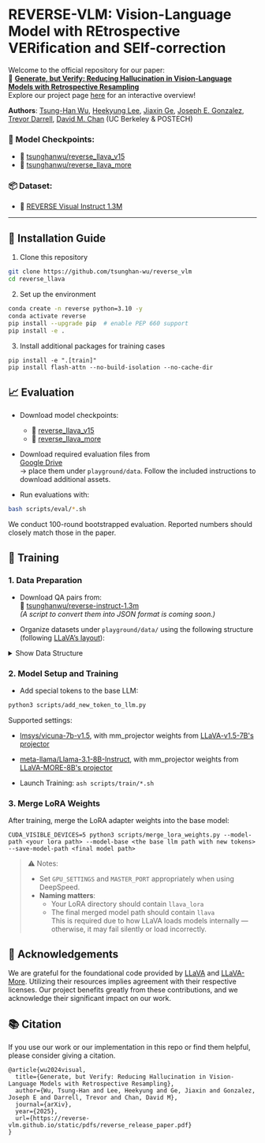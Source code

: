 # REVERSE-VLM: Vision-Language Model with REtrospective VERification and SElf-correction

Welcome to the official repository for our paper:  
📄 [**Generate, but Verify: Reducing Hallucination in Vision-Language Models with Retrospective Resampling**](https://reverse-vlm.github.io/static/pdfs/reverse_release_paper.pdf)  
Explore our project page [here](https://reverse-vlm.github.io/) for an interactive overview!

**Authors**: [Tsung-Han Wu](https://tsunghan-wu.github.io/), [Heekyung Lee](https://linkedin.com/in/heekyung-lee-624753289), [Jiaxin Ge](https://jiaxin.ge), [Joseph E. Gonzalez](https://people.eecs.berkeley.edu/~jegonzal/), [Trevor Darrell](https://people.eecs.berkeley.edu/~trevor/), [David M. Chan](https://dchan.cc/) (UC Berkeley & POSTECH)

### 🔗 Model Checkpoints:
- 🤗 [tsunghanwu/reverse_llava_v15](https://huggingface.co/tsunghanwu/reverse_llava_v15)  
- 🤗 [tsunghanwu/reverse_llava_more](https://huggingface.co/tsunghanwu/reverse_llava_more)

### 📦 Dataset:
- 🧾 [REVERSE Visual Instruct 1.3M](https://huggingface.co/datasets/tsunghanwu/reverse-instruct-1.3m)

---

## :wrench: Installation Guide

1. Clone this repository
```bash
git clone https://github.com/tsunghan-wu/reverse_vlm
cd reverse_llava
```

2. Set up the environment

```bash
conda create -n reverse python=3.10 -y
conda activate reverse
pip install --upgrade pip  # enable PEP 660 support
pip install -e .
```

3. Install additional packages for training cases
```
pip install -e ".[train]"
pip install flash-attn --no-build-isolation --no-cache-dir
```

## 📈 Evaluation

- Download model checkpoints:  
  - 🤗 [reverse_llava_v15](https://huggingface.co/tsunghanwu/reverse_llava_v15)  
  - 🤗 [reverse_llava_more](https://huggingface.co/tsunghanwu/reverse_llava_more)

- Download required evaluation files from  
  [Google Drive](https://drive.google.com/file/d/1gdGFNFUAe09dAObVK3Riyr-4ejxYqMSt/view?usp=sharing)  
  → place them under `playground/data`. Follow the included instructions to download additional assets.

- Run evaluations with:

```bash
bash scripts/eval/*.sh
```

We conduct 100-round bootstrapped evaluation. Reported numbers should closely match those in the paper.

## 🚀 Training

### 1. Data Preparation

- Download QA pairs from:  
  🤗 [tsunghanwu/reverse-instruct-1.3m](https://huggingface.co/datasets/tsunghanwu/reverse-instruct-1.3m)  
  *(A script to convert them into JSON format is coming soon.)*

- Organize datasets under `playground/data/` using the following structure (following [LLaVA’s layout](https://github.com/haotian-liu/LLaVA?tab=readme-ov-file#visual-instruction-tuning)):

<details>
    <summary>Show Data Structure</summary>
    <pre>
playground/data/
├── coco
│   ├── annotations
│   ├── test2017
│   ├── train2017
│   └── val2017
├── gqa
│   └── images
├── ocr_vqa
│   └── images
├── share_textvqa
│   └── images
├── textvqa
│   └── train_images
└── vg
    ├── VG_100K
    └── VG_100K_2
    </pre>
</details>

### 2. Model Setup and Training

- Add special tokens to the base LLM:

```bash
python3 scripts/add_new_token_to_llm.py
```

Supported settings:
- [lmsys/vicuna-7b-v1.5](https://huggingface.co/lmsys/vicuna-7b-v1.5), with mm_projector weights from [LLaVA-v1.5-7B's projector](https://huggingface.co/liuhaotian/llava-v1.5-mlp2x-336px-pretrain-vicuna-7b-v1.5)
- [meta-llama/Llama-3.1-8B-Instruct](https://huggingface.co/meta-llama/Llama-3.1-8B-Instruct), with mm_projector weights from [LLaVA-MORE-8B's projector](https://huggingface.co/aimagelab/LLaVA_MORE-llama_3_1-8B-pretrain)

- Launch Training: `ash scripts/train/*.sh`

### 3. Merge LoRA Weights
After training, merge the LoRA adapter weights into the base model:

```
CUDA_VISIBLE_DEVICES=5 python3 scripts/merge_lora_weights.py --model-path <your lora path> --model-base <the base llm path with new tokens> --save-model-path <final model path>
```

> ⚠️ Notes:  
> - Set `GPU_SETTINGS` and `MASTER_PORT` appropriately when using DeepSpeed.  
> - **Naming matters**:  
>   - Your LoRA directory should contain `llava_lora`  
>   - The final merged model path should contain `llava`  
>   This is required due to how LLaVA loads models internally — otherwise, it may fail silently or load incorrectly.



## 🙏  Acknowledgements

We are grateful for the foundational code provided by [LLaVA](https://github.com/haotian-liu/LLaVA) and [LLaVA-More](https://github.com/aimagelab/LLaVA-MORE). Utilizing their resources implies agreement with their respective licenses. Our project benefits greatly from these contributions, and we acknowledge their significant impact on our work. 

## 📚 Citation

If you use our work or our implementation in this repo or find them helpful, please consider giving a citation.
```
@article{wu2024visual,
  title={Generate, but Verify: Reducing Hallucination in Vision-Language Models with Retrospective Resampling},
  author={Wu, Tsung-Han and Lee, Heekyung and Ge, Jiaxin and Gonzalez, Joseph E and Darrell, Trevor and Chan, David M},
  journal={arXiv},
  year={2025},
  url={https://reverse-vlm.github.io/static/pdfs/reverse_release_paper.pdf}
}
```